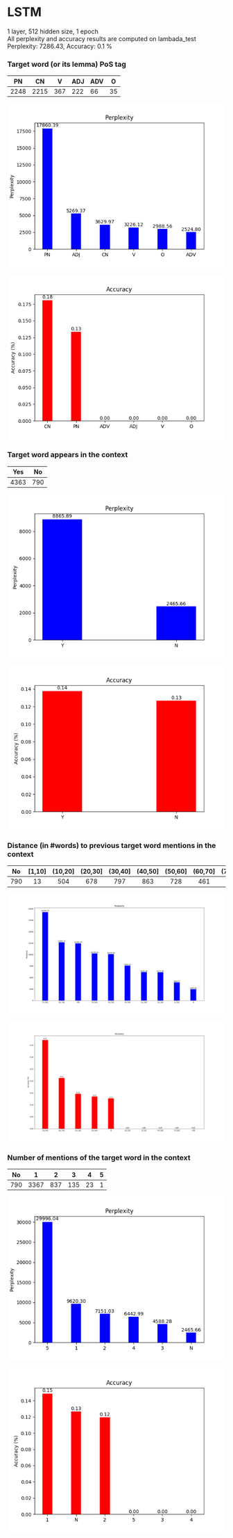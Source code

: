 # LSTM
1 layer, 512 hidden size, 1 epoch  
All perplexity and accuracy results are computed on lambada_test  
Perplexity: 7286.43, Accuracy: 0.1 %  

### Target word (or its lemma) PoS tag

|  PN  |  CN  | V   | ADJ | ADV | O  |
|:----:|:----:|-----|-----|-----|----|
| 2248 | 2215 | 367 | 222 | 66  | 35 | 

![perp_pos](perp_pos.png)

![perp_pos](acc_pos.png)

### Target word appears in the context

|  Yes |  No |
|:----:|:---:|
| 4363 | 790 | 

![perp_context](perp_context.png)

![acc_context](acc_context.png)

### Distance (in #words) to previous target word mentions in the context

|  No | [1,10] | (10,20] | (20,30] | (30,40] | (40,50] | (50,60] | (60,70] | (70,80] | +80 |
|:---:|:------:|:-------:|:-------:|:-------:|:-------:|:-------:|:-------:|:-------:|:---:|
| 790 |   13   |   504   |   678   |   797   |   863   |   728   |   461   |   189   |  69 | 

![perp_distance](perp_distance.png)

![acc_distance](acc_distance.png)

### Number of mentions of the target word in the context

|  No |   1  |  2  |  3  |  4 | 5 |
|:---:|:----:|:---:|:---:|:--:|:-:|
| 790 | 3367 | 837 | 135 | 23 | 1 |

![perp_repetition](perp_repetition.png)

![acc_repetition](acc_repetition.png)

